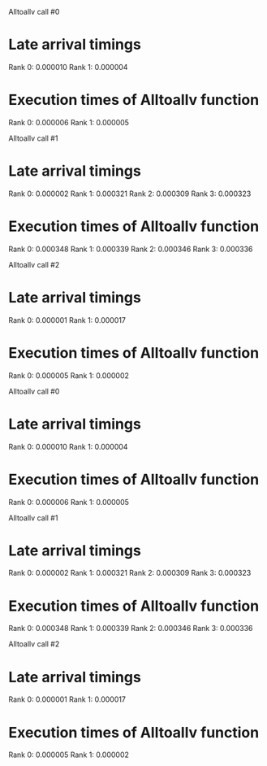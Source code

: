 Alltoallv call #0
# Late arrival timings
Rank 0: 0.000010
Rank 1: 0.000004
# Execution times of Alltoallv function
Rank 0: 0.000006
Rank 1: 0.000005

Alltoallv call #1
# Late arrival timings
Rank 0: 0.000002
Rank 1: 0.000321
Rank 2: 0.000309
Rank 3: 0.000323
# Execution times of Alltoallv function
Rank 0: 0.000348
Rank 1: 0.000339
Rank 2: 0.000346
Rank 3: 0.000336

Alltoallv call #2
# Late arrival timings
Rank 0: 0.000001
Rank 1: 0.000017
# Execution times of Alltoallv function
Rank 0: 0.000005
Rank 1: 0.000002

Alltoallv call #0
# Late arrival timings
Rank 0: 0.000010
Rank 1: 0.000004
# Execution times of Alltoallv function
Rank 0: 0.000006
Rank 1: 0.000005

Alltoallv call #1
# Late arrival timings
Rank 0: 0.000002
Rank 1: 0.000321
Rank 2: 0.000309
Rank 3: 0.000323
# Execution times of Alltoallv function
Rank 0: 0.000348
Rank 1: 0.000339
Rank 2: 0.000346
Rank 3: 0.000336

Alltoallv call #2
# Late arrival timings
Rank 0: 0.000001
Rank 1: 0.000017
# Execution times of Alltoallv function
Rank 0: 0.000005
Rank 1: 0.000002

